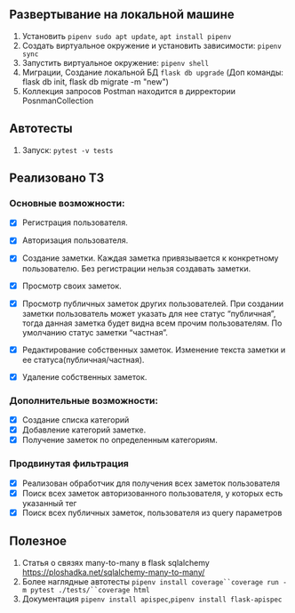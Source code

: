 ## Развертывание на локальной машине
1. Установить `pipenv sudo apt update`, `apt install pipenv`
2. Создать виртуальное окружение и установить зависимости: `pipenv sync`
3.  Запустить виртуальное окружение: `pipenv shell`
4. Миграции, Создание локальной БД `flask db upgrade` (Доп команды: flask db init, flask db migrate -m "new")
5. Коллекция запросов Postman находится в дирректории PosnmanCollection
## Автотесты
1. Запуск: `pytest -v tests`

## Реализовано ТЗ

### Основные возможности:

- [x] Регистрация пользователя.
- [x] Авторизация пользователя.
- [x] Создание заметки. Каждая заметка привязывается к конкретному пользователю. 
  Без регистрации нельзя создавать заметки.

- [x] Просмотр своих заметок.
- [x] Просмотр публичных заметок других пользователей.
  При создании заметки пользователь может указать для нее статус “публичная”,
  тогда данная заметка будет видна всем прочим пользователям.
  По умолчанию статус заметки “частная”.

- [x] Редактирование собственных заметок. Изменение текста заметки и ее статуса(публичная/частная).
- [x] Удаление собственных заметок.

### Дополнительные возможности:

- [x] Создание списка категорий 
- [x] Добавление категорий заметке.
- [x] Получение заметок по определенным категориям. 

### Продвинутая фильтрация

- [x] Реализован обработчик для получения всех заметок пользователя
- [x] Поиск всех заметок авторизованного пользователя, у которых есть указанный тег
- [x] Поиск всех публичных заметок, пользователя из query параметров

## Полезное
1. Статья о связях many-to-many в flask sqlalchemy https://ploshadka.net/sqlalchemy-many-to-many/
2. Более наглядные автотесты `pipenv install coverage``coverage run -m pytest ./tests/``coverage html`
3. Документация `pipenv install apispec`,`pipenv install flask-apispec`